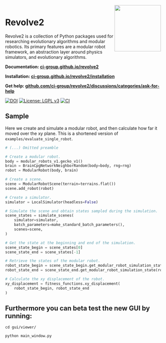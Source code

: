 
<img align="right" width="150" height="150"  src="./docs/source/logo_light.png">

# Revolve2

Revolve2 is a collection of Python packages used for researching evolutionary algorithms and modular robotics.
Its primary features are a modular robot framework, an abstraction layer around physics simulators, and evolutionary algorithms.

**Documentation: [ci-group.github.io/revolve2](https://ci-group.github.io/revolve2)**

**Installation: [ci-group.github.io/revolve2/installation](https://ci-group.github.io/revolve2/installation)**

**Get help: [github.com/ci-group/revolve2/discussions/categories/ask-for-help](https://github.com/ci-group/revolve2/discussions/categories/ask-for-help)**

[![DOI](https://zenodo.org/badge/DOI/10.5281/zenodo.8355869.svg)](https://doi.org/10.5281/zenodo.8355869) [![License: LGPL v3](https://img.shields.io/badge/License-LGPL_v3-blue.svg)](./LICENSE) [![CI](https://github.com/ci-group/revolve2/actions/workflows/main.yml/badge.svg)](https://github.com/ci-group/revolve2/actions)

## Sample
Here we create and simulate a modular robot, and then calculate how far it moved over the xy plane. This is a shortened version of `examples/evaluate_single_robot`.
```python
# (...) Omitted preamble

# Create a modular robot.
body = modular_robots_v1.gecko_v1()
brain = BrainCpgNetworkNeighborRandom(body=body, rng=rng)
robot = ModularRobot(body, brain)

# Create a scene.
scene = ModularRobotScene(terrain=terrains.flat())
scene.add_robot(robot)

# Create a simulator.
simulator = LocalSimulator(headless=False)

# Simulate the scene and obtain states sampled during the simulation.
scene_states = simulate_scenes(
    simulator=simulator,
    batch_parameters=make_standard_batch_parameters(),
    scenes=scene,
)

# Get the state at the beginning and end of the simulation.
scene_state_begin = scene_states[0]
scene_state_end = scene_states[-1]

# Retrieve the states of the modular robot.
robot_state_begin = scene_state_begin.get_modular_robot_simulation_state(robot)
robot_state_end = scene_state_end.get_modular_robot_simulation_state(robot)

# Calculate the xy displacement of the robot.
xy_displacement = fitness_functions.xy_displacement(
    robot_state_begin, robot_state_end
)
```

## Furthermore you can beta test the new GUI by running:
`cd gui/viewer/` 

`python main_window.py`
